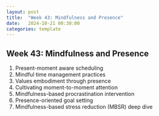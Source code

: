 ```yaml
---
layout: post
title:  "Week 43: Mindfulness and Presence"
date:   2024-10-21 00:30:00
categories: template
---
```


## Week 43: Mindfulness and Presence
1. Present-moment aware scheduling
2. Mindful time management practices
3. Values embodiment through presence
4. Cultivating moment-to-moment attention
5. Mindfulness-based procrastination intervention
6. Presence-oriented goal setting
7. Mindfulness-based stress reduction (MBSR) deep dive

